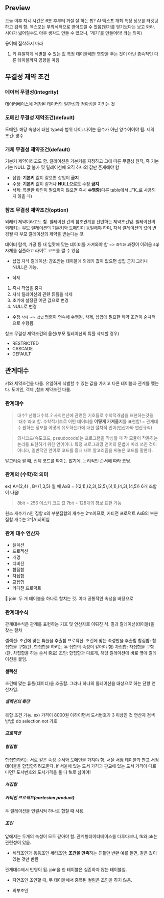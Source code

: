 ## Preview
오늘 이후 지각 시간은 6분 후부터
거절 잘 하는 법?
AI 엑스포 개최 
특정 정보를 타켓팅하고 검색 함.
엑스포는 무의식적으로 받아드릴 수 있음(뭔가를 얻기보다는 보고 와라. 시야가 넓어질수도 아무 생각도 안들 수 있으나, '계기'를 만들어라! 라는 의미)

용어에 집착하지 마라
1. 키
유일하게 식별할 수 있는 값
특정 테이블에만 영향을 주는 것이 아닌 종속적인 다른 테이블까지 영향을 미침

## 무결성 제약 조건
### 데이터 무결성(integrity)
데이터베이스에 저장된 데이터의 일관성과 정확성을 지키는 것

### 도메인 무결성 제약조건(default)
도메인: 해당 속성에 대한 type과 범위
나이: 나이는 음수가 아닌 양수이어야 됨. 제약 조건: 양수

### 개체 무결성 제약조건(default)
기본키 제약이라고도 함.
릴레이션은 기본키를 지정하고 그에 따른 무결성 원칙, 즉 기본키는 NULL 값 불가 및 릴레이션에 오직 하나의 값만 존재해야 함

- 삽입: **기본키** 값이 같으면 삽입이 **금지**
- 수정: **기본키** 값이 같거나 **NULL으로도** 수정 **금지**
- 삭제: 특별한 확인이 필요하지 않으면 즉시 **수행함**(다른 table에서 _FK_로 사용되지 않을 때)

### 참조 무결성 제약조건(option)
외래키 제약이라고도 함.
릴레이션 간의 참조관계를 선언하는 제약조건임. 릴레이션의 외래키는 부모 릴레이션의 기본키와 도메인이 동일해야 하며, 자식 릴레이션의 값이 변경될 때 부모 릴레이션의 제약을 받는다는 것.

데이터 탐색, 가공 등 내 입맛에 맞는 데이터를 가져와야 함 => `최적화` 과정이 어려움
sql 자체를 심플하고 라이트 코드를 짤 수 있음.

- 삽입
자식 릴레이션: 참조받는 테이블에 외래키 값이 없으면 삽입 금지
그러나 NULL은 가능.

- 삭제
1. 즉시 작업을 중지
2. 자식 릴레이션의 관련 튜플을 삭제
3. 초기에 설정된 어떤 값으로 변경
4. NULL로 변경

- 수정
`삭제 => 삽입` 명령이 연속해 수행됨.
삭제, 삽입에 필요한 제약 조건이 순차적으로 수행됨.

참조 무결성 제약조건의 옵션(부모 릴레이션의 튜플 삭제할 경우)
- RESTRICTED
- CASCADE
- DEFAULT

## 관계대수
키와 제약조건을 다룸.
유일하게 식별할 수 있는 값을 가지고 다른 테이블과 관계를 맺는다.
도메인, 객체 ,참조 제약조건 다룸.

### 관계대수
> 대수?
선형대수학..?
사칙연산에 관련된 기호들로 수학적개념을 표현하는것을 '대수'라고 함.
수학적기호로 어떤 데이터를 **어떻게 가져올지**를 표현함! = 관계대수
원하는 정보를 어떻게 유도하는가에 대한 절차적 언어(연산자와 연산규칙)

> 의사코드(슈도코드, pseudocode)는 프로그램을 작성할 때 각 모듈이 작동하는 논리를 표현하기 위한 언어이다. 특정 프로그래밍 언어의 문법에 따라 쓰인 것이 아니라, 일반적인 언어로 코드를 흉내 내어 알고리즘을 써놓은 코드를 말한다.

알고리즘 짤 때, 전체 코드를 짜지는 않기에.
논리적인 순서에 따라 코딩.

### 관계의 (수학)적 의미
ex) A={2,4} , B={1,3,5} 일 때
AxB = {(2,1),(2,3),(2,5),(4,1),(4,3),(4,5)}
6개 조합이 나옴!

>8bit = 256
아스키 코드 값 7bit = 128개의 정보 표현 가능

원소 개수가 n인 집합 s의 부분집합의 개수는 2^n이므로, 카티전 프로덕트 AxB의 부분집합 개수는 2^|A|x|B|임

### 관계 대수 연산자
- 셀렉션
- 프로젝션
- 개명
- 디비전
- 합집합
- 차집합
- 교집합
- 카디전 프로덕트

🤝 join: 두 개 테이블을 하나로 합치는 것. 이때 공통적인 속성을 바탕으로

### 관계대수식
관계대수식은 관계를 표현하는 기호 및 연산자로 이뤄진 식.
결과 릴레이션(테이블)을 찾는 절차

셀렉션: 조건에 맞는 튜플을 추출함
프로젝션: 조건에 맞는 속성만을 추출함
합집합: 합집합을 구함(단, 합집합을 하려는 두 집합의 속성이 같아야 함)
차집합: 차집합을 구함(단, 차집합을 하는 순서 중요)
조인: 합집합과 다르게, 해당 릴레이션에 바로 옆에 릴레이션을 붙임.

#### 셀렉션
조건에 맞는 튜플(데이터)을 추출함.
그러나 하나의 릴레이션을 대상으로 하는 단항 연산자임.

##### 셀렉션의 확장
복합 조건 가능.
ex) 가격이 8000원 이하이면서 도서번호가 3 이상인 것
연산자 검색 방법) db selection not 기호

##### 프로젝션

##### 합집합
합집합하려는 서로 같은 속성 순서와 도메인을 가져야 함.
서울 서점 테이블과 판교 서점 테이블을 합집합하려고한다. 
if 서울에 있는 도서 가격과 판교에 있는 도서 가격이 다르다면?
도서번호와 도서가격을 둘 다 fk로 삼아야!

##### 차집합

##### 카티전 프로덕트(cartesian product)
두 릴레이션을 연결시켜 하나로 합칠 때 사용.

##### 조인
앞에서는 두개의 속성이 모두 같아야 함.
관계형데이터베이스를 다루다보니, fk와 pk는 관련성이 있음.
- 세타조인과 동등조인
세타조인: **조건을 만족**하는 튜플만 반환
예를 들면, 같은 값이 있는 것만 반환


관계대수에서 반영이 됨.
join을 한 테이블은 실존하지 않는 테이블임.

- 자연조인
조인할 때, 두 테이블에서 중복된 컬럼은 조인을 하지 않음.

- 외부조인
